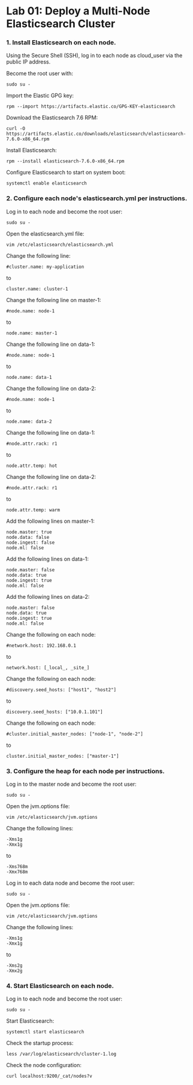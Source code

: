 # Lab 01: Deploy a Multi-Node Elasticsearch Cluster

### 1. Install Elasticsearch on each node.

Using the Secure Shell (SSH), log in to each node as cloud_user via the public IP address.

Become the root user with:
```
sudo su -
```
Import the Elastic GPG key:
```
rpm --import https://artifacts.elastic.co/GPG-KEY-elasticsearch
```
Download the Elasticsearch 7.6 RPM:
```
curl -O https://artifacts.elastic.co/downloads/elasticsearch/elasticsearch-7.6.0-x86_64.rpm
```
Install Elasticsearch:
```
rpm --install elasticsearch-7.6.0-x86_64.rpm
```
Configure Elasticsearch to start on system boot:
```
systemctl enable elasticsearch
```
### 2. Configure each node's elasticsearch.yml per instructions.

Log in to each node and become the root user:
```
sudo su -
```
Open the elasticsearch.yml file:
```
vim /etc/elasticsearch/elasticsearch.yml
```
Change the following line:
```
#cluster.name: my-application
```
to
```
cluster.name: cluster-1
```
Change the following line on master-1:
```
#node.name: node-1
```
to
```
node.name: master-1
```
Change the following line on data-1:
```
#node.name: node-1
```
to
```
node.name: data-1
```
Change the following line on data-2:
```
#node.name: node-1
```
to
```
node.name: data-2
```
Change the following line on data-1:
```
#node.attr.rack: r1
```
to
```
node.attr.temp: hot
```
Change the following line on data-2:
```
#node.attr.rack: r1
```
to
```
node.attr.temp: warm
```
Add the following lines on master-1:
```
node.master: true
node.data: false
node.ingest: false
node.ml: false
```
Add the following lines on data-1:
```
node.master: false
node.data: true
node.ingest: true
node.ml: false
```
Add the following lines on data-2:
```
node.master: false
node.data: true
node.ingest: true
node.ml: false
```
Change the following on each node:
```
#network.host: 192.168.0.1
```
to
```
network.host: [_local_, _site_]
```
Change the following on each node:
```
#discovery.seed_hosts: ["host1", "host2"]
```
to
```
discovery.seed_hosts: ["10.0.1.101"]
```
Change the following on each node:
```
#cluster.initial_master_nodes: ["node-1", "node-2"]
```
to
```
cluster.initial_master_nodes: ["master-1"]
```
### 3. Configure the heap for each node per instructions.

Log in to the master node and become the root user:
```
sudo su -
```
Open the jvm.options file:
```
vim /etc/elasticsearch/jvm.options
```
Change the following lines:
```
-Xms1g
-Xmx1g
```
to
```
-Xms768m
-Xmx768m
```
Log in to each data node and become the root user:
```
sudo su -
```
Open the jvm.options file:
```
vim /etc/elasticsearch/jvm.options
```
Change the following lines:
```
-Xms1g
-Xmx1g
```
to
```
-Xms2g
-Xmx2g
```

### 4. Start Elasticsearch on each node.

Log in to each node and become the root user:
```
sudo su -
```
Start Elasticsearch:
```
systemctl start elasticsearch
```
Check the startup process:
```
less /var/log/elasticsearch/cluster-1.log
```
Check the node configuration:
```
curl localhost:9200/_cat/nodes?v
```

